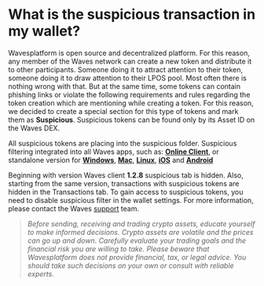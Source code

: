 # What is the suspicious transaction in my wallet?

Wavesplatform is open source and decentralized platform. For this reason, any member of the Waves network can create a new token and distribute it to other participants. Someone doing it to attract attention to their token, someone doing it to draw attention to their LPOS pool. Most often there is nothing wrong with that. But at the same time, some tokens can contain phishing links or violate the following requirements and rules regarding the token creation which are mentioning while creating a token. For this reason, we decided to create a special section for this type of tokens and mark them as **Suspicious**. Suspicious tokens can be found only by its Asset ID on the Waves DEX.

All suspicious tokens are placing into the suspicious folder. Suspicious filtering integrated into all Waves apps, such as: [**Online Client**](https://client.wavesplatform.com), or standalone version for [**Windows**](https://wavesplatform.com/WavesClient-win.zip), [**Mac**](https://wavesplatform.com/WavesClient-mac.dmg), [**Linux**](https://wavesplatform.com/WavesClient-linux.deb), [**iOS**](https://itunes.apple.com/us/app/waves-wallet/id1233158971) and [**Android**](https://play.google.com/store/apps/details?id=com.wavesplatform.wallet)

Beginning with version Waves client **1.2.8** suspicious tab is hidden. Also, starting from the same version, transactions with suspicious tokens are hidden in the Transactions tab. To gain access to suspicious tokens, you need to disable suspicious filter in the wallet settings. For more information, please contact the Waves [support](https://support.wavesplatform.com/) team.

> *Before sending, receiving and trading crypto assets, educate yourself to make informed decisions. Crypto assets are volatile and the prices can go up and down. Carefully evaluate your trading goals and the financial risk you are willing to take.
Please beware that Wavesplatform does not provide financial, tax, or legal advice. You should take such decisions on your own or consult with reliable experts*.
